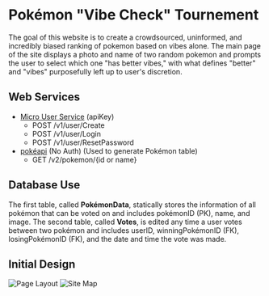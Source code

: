 # Pokémon "Vibe Check" Tournement
The goal of this website is to create a crowdsourced, uninformed, and incredibly biased ranking of pokemon based on vibes alone. The main page of the site displays a photo and name of two random pokemon and prompts the user to select which one "has better vibes," with what defines "better" and "vibes" purposefully left up to user's discretion.

## Web Services
- [Micro User Service](https://m3o.com/user) (apiKey)
    - POST /v1/user/Create
    - POST /v1/user/Login
    - POST /v1/user/ResetPassword
- [pokéapi](https://pokeapi.co/) (No Auth) (Used to generate Pokémon table)
    - GET /v2/pokemon/{id or name}

## Database Use
The first table, called <strong>PokémonData</strong>, statically stores the information of all pokémon that can be voted on and includes pokémonID (PK), name, and image. The second table, called <strong>Votes</strong>, is edited any time a user votes between two pokémon and includes userID, winningPokémonID (FK), losingPokémonID (FK), and the date and time the vote was made.

## Initial Design
![Page Layout](/pagelayout.png)
![Site Map](/sitemap.png)